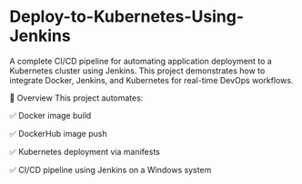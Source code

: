 # Deploy-to-Kubernetes-Using-Jenkins
A complete CI/CD pipeline for automating application deployment to a Kubernetes cluster using Jenkins. This project demonstrates how to integrate Docker, Jenkins, and Kubernetes for real-time DevOps workflows.

📌 Overview
This project automates:

✅ Docker image build

✅ DockerHub image push

✅ Kubernetes deployment via manifests

✅ CI/CD pipeline using Jenkins on a Windows system
